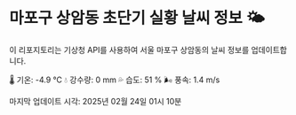 
# 마포구 상암동 초단기 실황 날씨 정보 🌤️

이 리포지토리는 기상청 API를 사용하여 서울 마포구 상암동의 날씨 정보를 업데이트합니다. 

🌡️ 기온: -4.9 ℃
💧 강수량: 0 mm
💦 습도: 51 %
🌬️ 풍속: 1.4 m/s

마지막 업데이트 시각: 2025년 02월 24일 01시 10분    
